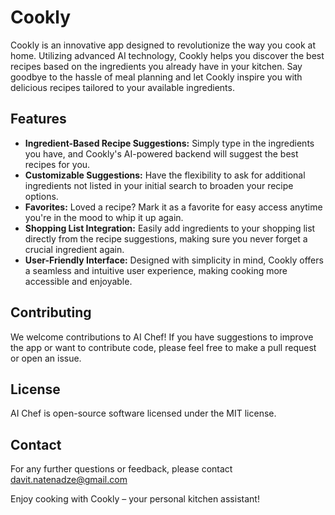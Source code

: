 # Cookly

Cookly is an innovative app designed to revolutionize the way you cook at home. Utilizing advanced AI technology, Cookly helps you discover the best recipes based on the ingredients you already have in your kitchen. Say goodbye to the hassle of meal planning and let Cookly inspire you with delicious recipes tailored to your available ingredients.

## Features

- **Ingredient-Based Recipe Suggestions:** Simply type in the ingredients you have, and Cookly's AI-powered backend will suggest the best recipes for you.
- **Customizable Suggestions:** Have the flexibility to ask for additional ingredients not listed in your initial search to broaden your recipe options.
- **Favorites:** Loved a recipe? Mark it as a favorite for easy access anytime you're in the mood to whip it up again.
- **Shopping List Integration:** Easily add ingredients to your shopping list directly from the recipe suggestions, making sure you never forget a crucial ingredient again.
- **User-Friendly Interface:** Designed with simplicity in mind, Cookly offers a seamless and intuitive user experience, making cooking more accessible and enjoyable.

## Contributing
We welcome contributions to AI Chef! If you have suggestions to improve the app or want to contribute code, please feel free to make a pull request or open an issue.

## License
AI Chef is open-source software licensed under the MIT license.

## Contact
For any further questions or feedback, please contact davit.natenadze@gmail.com

Enjoy cooking with Cookly – your personal kitchen assistant!
